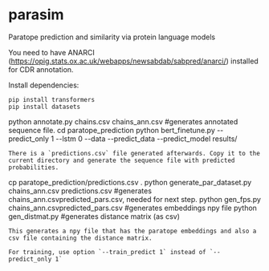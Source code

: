 # parasim
Paratope prediction and similarity via protein language models


You need to have ANARCI (https://opig.stats.ox.ac.uk/webapps/newsabdab/sabpred/anarci/) installed for CDR annotation.

Install dependencies:

```
pip install transformers
pip install datasets
```
python annotate.py chains.csv chains_ann.csv #generates annotated sequence file.
cd paratope_prediction
python bert_finetune.py --predict_only 1 --lstm 0 --data <trainingset> --predict_data <test data> --predict_model results/<trained model checkpoint>
```
There is a `predictions.csv` file generated afterwards. Copy it to the current directory and generate the sequence file with predicted probabilities.
```
cp paratope_prediction/predictions.csv .
python generate_par_dataset.py chains_ann.csv predictions.csv #generates chains_ann.csvpredicted_pars.csv, needed for next step.
python gen_fps.py chains_ann.csvpredicted_pars.csv #generates embeddings npy file
python gen_distmat.py #generates distance matrix (as csv)
```
This generates a npy file that has the paratope embeddings and also a csv file containing the distance matrix.

For training, use option `--train_predict 1` instead of `--predict_only 1`

